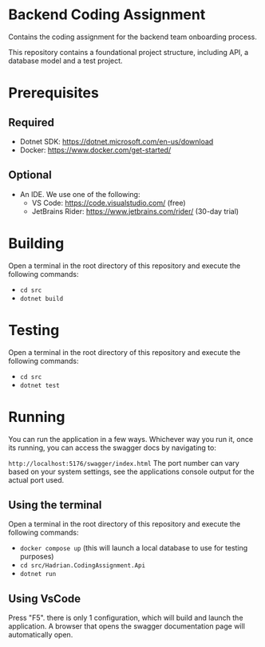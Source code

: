 # Backend Coding Assignment
Contains the coding assignment for the backend team onboarding process.

This repository contains a foundational project structure, including API, a database model and a test project.

# Prerequisites

## Required

- Dotnet SDK: https://dotnet.microsoft.com/en-us/download
- Docker: https://www.docker.com/get-started/

## Optional
- An IDE. We use one of the following:
  - VS Code: https://code.visualstudio.com/ (free)
  - JetBrains Rider: https://www.jetbrains.com/rider/ (30-day trial)

# Building

Open a terminal in the root directory of this repository and execute the following commands:

- `cd src`
- `dotnet build`

# Testing

Open a terminal in the root directory of this repository and execute the following commands:

- `cd src`
- `dotnet test`

# Running

You can run the application in a few ways.
Whichever way you run it, once its running, you can access the swagger docs by navigating to:

`http://localhost:5176/swagger/index.html`
The port number can vary based on your system settings, see the applications console output for the actual port used.

## Using the terminal

Open a terminal in the root directory of this repository and execute the following commands:

- `docker compose up` (this will launch a local database to use for testing purposes)
- `cd src/Hadrian.CodingAssignment.Api`
- `dotnet run`

## Using VsCode

Press "F5". there is only 1 configuration, which will build and launch the application.
A browser that opens the swagger documentation page will automatically open.
